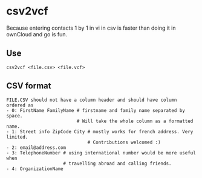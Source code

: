 # csv2vcf

Because entering contacts 1 by 1 in vi in csv is faster than doing it in ownCloud and go is fun.

## Use

```console
csv2vcf <file.csv> <file.vcf>
```

## CSV format

```console
FILE.CSV should not have a column header and should have column ordered as
- 0: FirstName FamilyName # firstname and family name separated by space.
                          # Will take the whole column as a formatted name.
- 1: Street info ZipCode City # mostly works for french address. Very limited.
                              # Contributions welcomed :)
- 2: email@address.com
- 3: TelephoneNumber # using international number would be more useful when
                     # travelling abroad and calling friends.
- 4: OrganizationName
```
